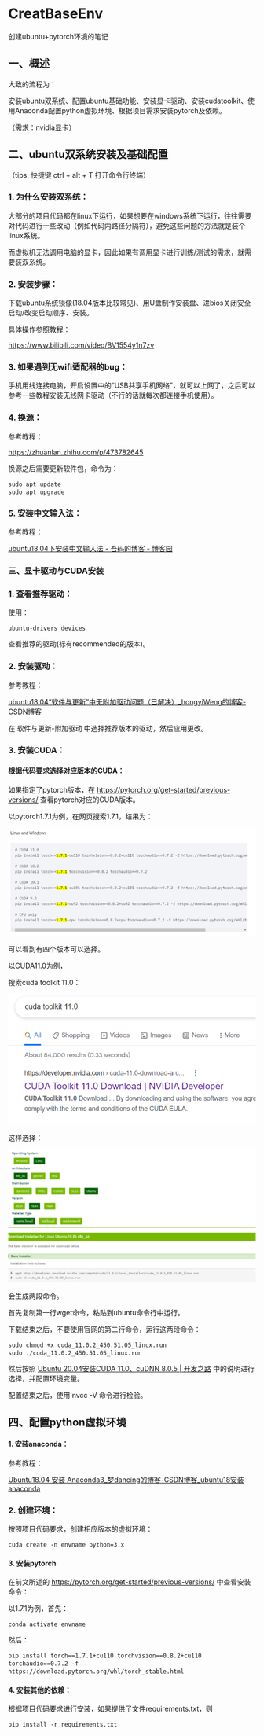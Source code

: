# CreatBaseEnv

创建ubuntu+pytorch环境的笔记

## 一、概述

大致的流程为：

安装ubuntu双系统、配置ubuntu基础功能、安装显卡驱动、安装cudatoolkit、使用Anaconda配置python虚拟环境、根据项目需求安装pytorch及依赖。

（需求：nvidia显卡）

## 二、ubuntu双系统安装及基础配置

（tips: 快捷键 ctrl + alt + T 打开命令行终端）

### 1. 为什么安装双系统：

大部分的项目代码都在linux下运行，如果想要在windows系统下运行，往往需要对代码进行一些改动（例如代码内路径分隔符），避免这些问题的方法就是装个linux系统。

而虚拟机无法调用电脑的显卡，因此如果有调用显卡进行训练/测试的需求，就需要装双系统。

### 2. 安装步骤：

下载ubuntu系统镜像(18.04版本比较常见)、用U盘制作安装盘、进bios关闭安全启动/改变启动顺序、安装。

具体操作参照教程：

https://www.bilibili.com/video/BV1554y1n7zv

### 3. 如果遇到无wifi适配器的bug：

手机用线连接电脑，开启设置中的“USB共享手机网络”，就可以上网了，之后可以参考一些教程安装无线网卡驱动（不行的话就每次都连接手机使用）。

### 4. 换源：

参考教程：

https://zhuanlan.zhihu.com/p/473782645

换源之后需要更新软件包，命令为：

```
sudo apt update
sudo apt upgrade
```

### 5. 安装中文输入法：

参考教程：

[ubuntu18.04下安装中文输入法 - 吾码的博客 - 博客园](https://www.cnblogs.com/51ma/p/12868504.html)

### 三、显卡驱动与CUDA安装

### 1. 查看推荐驱动：

使用：

```
ubuntu-drivers devices
```

查看推荐的驱动(标有recommended的版本)。

### 2. 安装驱动：

参考教程：

[ubuntu18.04“软件与更新”中无附加驱动问题（已解决）_hongyiWeng的博客-CSDN博客](https://blog.csdn.net/hongyiWeng/article/details/121084076)

在 软件与更新-附加驱动 中选择推荐版本的驱动，然后应用更改。

### 3. 安装CUDA：

#### 根据代码要求选择对应版本的CUDA：

如果指定了pytorch版本，在 https://pytorch.org/get-started/previous-versions/ 查看pytorch对应的CUDA版本。

以pytorch1.7.1为例，在网页搜索1.7.1，结果为：

![](https://github.com/CRC42/CreatBaseEnv/blob/main/pic/cudaversion.png)

可以看到有四个版本可以选择。

以CUDA11.0为例，

搜索cuda toolkit 11.0：

![](https://github.com/CRC42/CreatBaseEnv/blob/main/pic/cuda.png)

这样选择：

![](https://github.com/CRC42/CreatBaseEnv/blob/main/pic/choose.png)

会生成两段命令。

首先复制第一行wget命令，粘贴到ubuntu命令行中运行。

下载结束之后，不要使用官网的第二行命令，运行这两段命令：

```
sudo chmod +x cuda_11.0.2_450.51.05_linux.run
sudo ./cuda_11.0.2_450.51.05_linux.run
```

然后按照 [Ubuntu 20.04安装CUDA 11.0、cuDNN 8.0.5 | 开发之路](http://www.linuxchn.com/ubuntu-20-04%E5%AE%89%E8%A3%85cuda-11-0%E3%80%81cudnn-8-0-5/) 中的说明进行选择，并配置环境变量。

配置结束之后，使用 nvcc -V 命令进行检验。

## 四、配置python虚拟环境

#### 1. 安装anaconda：

参考教程：

[Ubuntu18.04 安装 Anaconda3_梦dancing的博客-CSDN博客_ubuntu18安装anaconda](https://blog.csdn.net/qq_15192373/article/details/81091098)

### 2. 创建环境：

按照项目代码要求，创建相应版本的虚拟环境：

```
cuda create -n envname python=3.x
```

#### 3. 安装pytorch

在前文所述的 https://pytorch.org/get-started/previous-versions/ 中查看安装命令：

以1.7.1为例，首先：

```
conda activate envname
```

然后：

```
pip install torch==1.7.1+cu110 torchvision==0.8.2+cu110 torchaudio==0.7.2 -f https://download.pytorch.org/whl/torch_stable.html
```

#### 4. 安装其他的依赖：

根据项目代码要求进行安装，如果提供了文件requirements.txt，则

```
pip install -r requirements.txt
```
